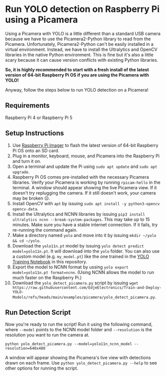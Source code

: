# Run YOLO detection on Raspberry Pi using a Picamera

Using a Picamera with YOLO is a little different than a standard USB camera because we have to use the Picamera2-Python library to read from the Picamera. Unfortunately, Picamera2-Python can't be easily installed in a virtual environment. Instead, we have to install the Ultralytics and OpenCV libraries in the native Python environment. This is fine but it's also a little scary because it can cause version conflicts with existing Python libraries.

**So, it is highly recommended to start with a fresh install of the latest version of 64-bit Raspberry Pi OS if you are using the Picamera with YOLO!**

Anyway, follow the steps below to run YOLO detection on a Picamera!

## Requirements
Raspberry Pi 4 or Raspberry Pi 5

## Setup Instructions

1. Use [Raspberry Pi Imager](https://www.raspberrypi.com/software/) to flash the latest version of 64-bit Raspberry Pi OS onto an SD card.
2. Plug in a monitor, keyboard, mouse, and Picamera into the Raspberry Pi and turn it on.
3. Open a terminal and update the Pi using `sudo apt update` and `sudo apt upgrade`.
4. Raspberry Pi OS comes pre-installed with the necessary Picamera libraries. Verify your Picamera is working by running `rpicam-hello` in the terminal. A window should appear showing the live Picamera view. If it doesn't try replugging the camera. If it still doesn't work, your camera may be broken :frowning_face:.
5. Install OpenCV with `apt` by issuing `sudo apt install -y python3-opencv opencv-data`.
6. Install the Ultralytics and NCNN libraries by issuing `pip3 install ultralytics ncnn --break-system-packages`. This may take up to 15 minutes. Make sure you have a stable internet connection. If it fails, try re-running the command again.
7. Make a directory named `yolo` and move into it by issuing `mkdir ~/yolo && cd ~/yolo`.
8. Download the `yolo11n.pt` model by issuing `yolo detect predict model=yolo11n.pt`. It will download into the `yolo` folder. You can also use a custom model (e.g. `my_model.pt`) like the one trained in the [YOLO Training Notebook](https://colab.research.google.com/github/EdjeElectronics/Train-and-Deploy-YOLO-Models/blob/main/Train_YOLO_Models.ipynb) in this repository.
9. Export the model to NCNN format by ussing `yolo export model=yolo11n.pt format=ncnn`. (Using NCNN allows the model to run much faster on the Raspberry Pi.)
10. Download the `yolo_detect_picamera.py` script by issuing `wget https://raw.githubusercontent.com/EdjeElectronics/Train-and-Deploy-YOLO-Models/refs/heads/main/examples/picamera/yolo_detect_picamera.py`.

## Run Detection Script
Now you're ready to run the script! Run it using the following command, where `--model` points to the NCNN model folder and `--resolution` is the resolution you want to run the camera at.

```
python yolo_detect_picamera.py --model=yolo11n_ncnn_model --resolution=640x480
```

A window will appear showing the Picamera's live view with detections drawn on each frame. Use `python yolo_detect_picamera.py --help` to see other options for running the script.
